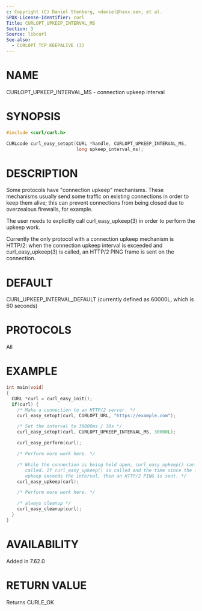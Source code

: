 ```yaml
---
c: Copyright (C) Daniel Stenberg, <daniel@haxx.se>, et al.
SPDX-License-Identifier: curl
Title: CURLOPT_UPKEEP_INTERVAL_MS
Section: 3
Source: libcurl
See-also:
  - CURLOPT_TCP_KEEPALIVE (3)
---
```


# NAME

CURLOPT_UPKEEP_INTERVAL_MS - connection upkeep interval

# SYNOPSIS

~~~c
#include <curl/curl.h>

CURLcode curl_easy_setopt(CURL *handle, CURLOPT_UPKEEP_INTERVAL_MS,
                          long upkeep_interval_ms);
~~~

# DESCRIPTION

Some protocols have "connection upkeep" mechanisms. These mechanisms usually
send some traffic on existing connections in order to keep them alive; this
can prevent connections from being closed due to overzealous firewalls, for
example.

The user needs to explicitly call curl_easy_upkeep(3) in order to
perform the upkeep work.

Currently the only protocol with a connection upkeep mechanism is HTTP/2: when
the connection upkeep interval is exceeded and curl_easy_upkeep(3)
is called, an HTTP/2 PING frame is sent on the connection.

# DEFAULT

CURL_UPKEEP_INTERVAL_DEFAULT (currently defined as 60000L, which is 60 seconds)

# PROTOCOLS

All

# EXAMPLE

~~~c
int main(void)
{
  CURL *curl = curl_easy_init();
  if(curl) {
    /* Make a connection to an HTTP/2 server. */
    curl_easy_setopt(curl, CURLOPT_URL, "https://example.com");

    /* Set the interval to 30000ms / 30s */
    curl_easy_setopt(curl, CURLOPT_UPKEEP_INTERVAL_MS, 30000L);

    curl_easy_perform(curl);

    /* Perform more work here. */

    /* While the connection is being held open, curl_easy_upkeep() can be
       called. If curl_easy_upkeep() is called and the time since the last
       upkeep exceeds the interval, then an HTTP/2 PING is sent. */
    curl_easy_upkeep(curl);

    /* Perform more work here. */

    /* always cleanup */
    curl_easy_cleanup(curl);
  }
}
~~~

# AVAILABILITY

Added in 7.62.0

# RETURN VALUE

Returns CURLE_OK
